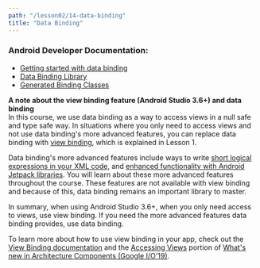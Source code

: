 ```yaml
---
path: "/lesson02/14-data-binding"
title: "Data Binding"
---
```

<youtube id="scJGJgcbMGQ"></youtube>

<h3 id="android-developer-documentation-">Android Developer Documentation:</h3>
<ul>
<li><a target="_blank" href="https://developer.android.com/topic/libraries/data-binding/start">Getting started with data binding</a></li>
<li><a target="_blank" href="https://developer.android.com/topic/libraries/data-binding/">Data Binding Library</a></li>
<li><a target="_blank" href="https://developer.android.com/topic/libraries/data-binding/generated-binding">Generated Binding Classes</a></li>
</ul>

<p><strong>A note about the view binding feature (Android Studio 3.6+) and data binding</strong><br>In this course, we use data binding as a way to access views in a null safe and type safe way. In situations where you only need to access views and not use data binding's more advanced features, you can replace data binding with <a target="_blank" href="https://developer.android.com/topic/libraries/view-binding">view binding</a>, which is explained in Lesson 1.</p>
<p>Data binding's more advanced features include ways to write <a target="_blank" href="https://developer.android.com/topic/libraries/data-binding/expressions#expression_language">short logical expressions in your XML code</a>, and <a target="_blank" href="https://developer.android.com/topic/libraries/data-binding/architecture">enhanced functionality with Android Jetpack libraries</a>. You will learn about these more advanced features throughout the course. These features are not available with view binding and because of this, data binding remains an important library to master.</p>
<p>In summary, when using Android Studio 3.6+, when you only need access to views, use view binding. If you need the more advanced features data binding provides, use data binding.</p>
<p>To learn more about how to use view binding in your app, check out the <a target="_blank" href="https://d.android.com/topic/libraries/view-binding">View Binding documentation</a> and the <a target="_blank" href="https://youtu.be/Qxj2eBmXLHg?t=444">Accessing Views</a> portion of <a target="_blank" href="https://www.youtube.com/watch?v=Qxj2eBmXLHg">What's new in Architecture Components (Google I/O'19)</a>.</p>
